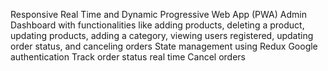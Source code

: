 Responsive
Real Time and Dynamic
Progressive Web App (PWA)
Admin Dashboard with functionalities like adding products, deleting a product, updating products, adding a category, viewing users registered, updating order status, and canceling orders
State management using Redux
Google authentication
Track order status real time
Cancel orders

